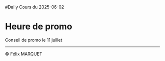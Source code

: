#Daily 
Cours du 2025-06-02

# Heure de promo
Conseil de promo le 11 juillet


---
&copy; Félix MARQUET